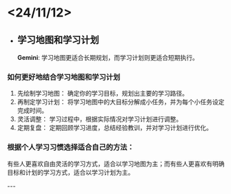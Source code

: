 <head>
<link rel="preconnect" href="https://fonts.googleapis.com">
<link rel="preconnect" href="https://fonts.gstatic.com" crossorigin>
<link href="https://fonts.googleapis.com/css2?family=Noto+Serif+SC:wght@200..900&display=swap" rel="stylesheet">
<div id="noto-serif-sc-test2">

# <24/11/12>
- ## 学习地图和学习计划
&nbsp;&nbsp;&nbsp;&nbsp;&nbsp;&nbsp;__Gemini__: 学习地图更适合长期规划，而学习计划则更适合短期执行。 
### 如何更好地结合学习地图和学习计划
1. 先绘制学习地图： 确定你的学习目标，规划出主要的学习路径。
2. 再制定学习计划： 将学习地图中的大目标分解成小任务，并为每个小任务设定完成时间。
3. 灵活调整： 学习过程中，根据实际情况对学习计划进行调整。
4. 定期复盘： 定期回顾学习进度，总结经验教训，并对学习计划进行优化。
### 根据个人学习习惯选择适合自己的方法： 
有些人更喜欢自由灵活的学习方式，适合以学习地图为主；而有些人更喜欢有明确目标和计划的学习方式，适合以学习计划为主。
</div>
---